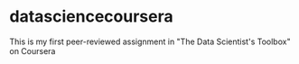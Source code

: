 # datasciencecoursera
This is my first peer-reviewed assignment in "The Data Scientist's Toolbox" on Coursera
